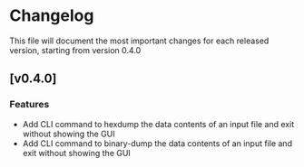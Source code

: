 # Changelog

This file will document the most important changes for each released version, starting from version 0.4.0

## [v0.4.0]

### Features
- Add CLI command to hexdump the data contents of an input file and exit without showing the GUI
- Add CLI command to binary-dump the data contents of an input file and exit without showing the GUI
